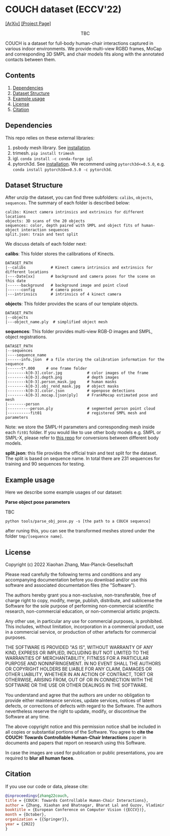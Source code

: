 # COUCH dataset (ECCV'22)
[[ArXiv]](http://arxiv.org/abs/2205.00541) [[Project Page]](http://virtualhumans.mpi-inf.mpg.de/couch)
<p align="center">
TBC
</p>
COUCH is a dataset for full-body human-chair interactions captured in various indoor environments. We provide multi-view RGBD frames, MoCap and corresponding 3D SMPL and chair models fits along with the annotated contacts between them.  

## Contents
1. [Dependencies](#dependencies)
2. [Dataset Structure](#dataset-structure)
3. [Example usage](#example-usage)
4. [License](#license)
5. [Citation](#citation)


## Dependencies
This repo relies on these external libraries:
1. psbody mesh library. See [installation](https://github.com/MPI-IS/mesh#installation). 
2. trimesh. `pip install trimesh`
3. igl. `conda install -c conda-forge igl`
4. pytorch3d. See [installation](https://github.com/facebookresearch/pytorch3d/blob/main/INSTALL.md). We recommend using `pytorch3d<=0.5.0`, e.g. `conda install pytorch3d==0.5.0 -c pytorch3d`.


## Dataset Structure
After unzip the dataset, you can find three subfolders: `calibs`, `objects`, `sequences`. The summary of each folder is described below:
```
calibs: Kinect camera intrinsics and extrinsics for different locations
objects: 3D scans of the 20 objects
sequences: color, depth paired with SMPL and object fits of human-object interaction sequences
split.json: train and test split
```
We discuss details of each folder next:

**calibs**: This folder stores the calibrations of Kinects.

```
DATASET_PATH
|--calibs           # Kinect camera intrinsics and extrinsics for different locations
|----Date[xx]       # background and camera poses for the scene on this date
|------background   # background image and point cloud 
|------config       # camera poses
|---intrinsics      # intrinsics of 4 kinect camera
```

**objects**: This folder provides the scans of our template objects. 
```
DATASET_PATH
|--objects
|---object_name.ply  # simplified object mesh 
```

**sequences**: This folder provides multi-view RGB-D images and SMPL, object registrations.
```
DATASET_PATH
|--sequences
|----sequence_name
|------info.json  # a file storing the calibration information for the sequence
|------t*.000     # one frame folder
|--------k[0-3].color.jpg           # color images of the frame
|--------k[0-3].depth.png           # depth images 
|--------k[0-3].person_mask.jpg     # human masks
|--------k[0-3].obj_rend_mask.jpg   # object masks
|--------k[0-3].color.json          # openpose detections
|--------k[0-3].mocap.[json|ply]    # FrankMocap estimated pose and mesh
|--------person
|----------person.ply               # segmented person point cloud
|----------fit01                    # registered SMPL mesh and parameters
```
Note: we store the SMPL-H parameters and corresponding mesh inside each `fit01` folder. If you would like to use other body models e.g. SMPL or SMPL-X, please refer to [this repo](https://github.com/vchoutas/smplx/tree/master/transfer_model) for conversions between different body models. 

**split.json**: this file provides the official train and test split for the dataset. The split is based on sequence name. In total there are 231 sequences for training and 90 sequences for testing. 


## Example usage
Here we describe some example usages of our dataset: 


**Parse object pose parameters**

TBC

```
python tools/parse_obj_pose.py -s [the path to a COUCH sequence]
```
after runing this, you can see the transformed meshes stored under the folder `tmp/[sequence name]`. 

## License
Copyright (c) 2022 Xiaohan Zhang, Max-Planck-Gesellschaft

Please read carefully the following terms and conditions and any accompanying documentation before you download and/or use this software and associated documentation files (the "Software").

The authors hereby grant you a non-exclusive, non-transferable, free of charge right to copy, modify, merge, publish, distribute, and sublicense the Software for the sole purpose of performing non-commercial scientific research, non-commercial education, or non-commercial artistic projects.

Any other use, in particular any use for commercial purposes, is prohibited. This includes, without limitation, incorporation in a commercial product, use in a commercial service, or production of other artefacts for commercial purposes.

THE SOFTWARE IS PROVIDED "AS IS", WITHOUT WARRANTY OF ANY KIND, EXPRESS OR IMPLIED, INCLUDING BUT NOT LIMITED TO THE WARRANTIES OF MERCHANTABILITY, FITNESS FOR A PARTICULAR PURPOSE AND NONINFRINGEMENT. IN NO EVENT SHALL THE AUTHORS OR COPYRIGHT HOLDERS BE LIABLE FOR ANY CLAIM, DAMAGES OR OTHER LIABILITY, WHETHER IN AN ACTION OF CONTRACT, TORT OR OTHERWISE, ARISING FROM, OUT OF OR IN CONNECTION WITH THE SOFTWARE OR THE USE OR OTHER DEALINGS IN THE SOFTWARE.

You understand and agree that the authors are under no obligation to provide either maintenance services, update services, notices of latent defects, or corrections of defects with regard to the Software. The authors nevertheless reserve the right to update, modify, or discontinue the Software at any time.

The above copyright notice and this permission notice shall be included in all copies or substantial portions of the Software. You agree to **cite the COUCH: Towards Controllable Human-Chair Interactions** paper in documents and papers that report on research using this Software.

In case the images are used for publication or public presentations, you are required to <strong>blur all human faces</strong>.

## Citation
If you use our code or data, please cite:
```bibtex
@inproceedings{zhang22couch,
title = {COUCH: Towards Controllable Human-Chair Interactions},
author = {Zhang, Xiaohan and Bhatnagar, Bharat Lal and Guzov, Vladimir and Starke, Sebastian and Pons-Moll, Gerard},
booktitle = {European Conference on Computer Vision ({ECCV})},
month = {October},
organization = {{Springer}},
year = {2022}
}
```
